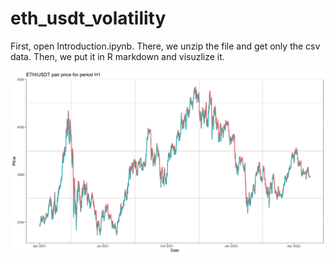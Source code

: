 # eth_usdt_volatility

First, open Introduction.ipynb. There, we unzip the file and get only the csv data. Then, we put it in R markdown and visuzlize it. 

![Daily plot](https://github.com/PetrosTepoyan/eth_usdt_volatility/blob/main/ETHUSDT_hourly.png?raw=true)
